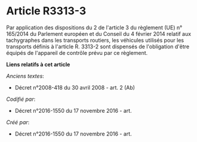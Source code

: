 # Article R3313-3

Par application des dispositions du 2 de l'article 3 du règlement (UE) n° 165/2014 du Parlement européen et du Conseil du 4
février 2014 relatif aux tachygraphes dans les transports routiers, les véhicules utilisés pour les transports définis à
l'article R. 3313-2 sont dispensés de l'obligation d'être équipés de l'appareil de contrôle prévu par ce règlement.

**Liens relatifs à cet article**

_Anciens textes_:

  - Décret n°2008-418 du 30 avril 2008 - art. 2 (Ab)

_Codifié par_:

  - Décret n°2016-1550 du 17 novembre 2016 - art.

_Créé par_:

  - Décret n°2016-1550 du 17 novembre 2016 - art.
